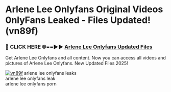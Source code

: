 # Arlene Lee Onlyfans Original Videos 0nlyFans Leaked - Files Updated! (vn89f)

<h3>🔴 CLICK HERE 🌐==►► <a href="https://tinyurl.com/2wckxsce" rel="nofollow">Arlene Lee Onlyfans Updated Files</a></h3>

Get Arlene Lee Onlyfans and all content. Now you can access all videos and pictures of Arlene Lee Onlyfans. New Updated Files 2025!

[![vn89f](https://i.imgur.com/AFduVYN.gif)](https://tinyurl.com/2wckxsce)
arlene lee onlyfans leaks<br>
arlene lee onlyfans leak<br>
arlene lee onlyfans porn